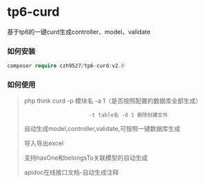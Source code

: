 # tp6-curd
基于tp6的一键curd生成controller、model、validate

### 如何安装
```php
composer require czh9527/tp6-curd:v2.0
```

### 如何使用
> php think curd  -p 模块名 -a 1（是否按照配置的数据库全部生成） 
> 
>                          -t table名 -d 1 删除创建文件
>
> 自动生成model,controller,validate,可按照一键数据库生成
> 
> 导入导出excel
> 
> 支持hasOne和belongsTo关联模型的自动生成
> 
> apidoc在线接口文档-自动生成注释






